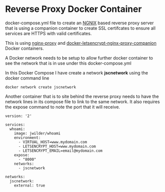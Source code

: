 # Reverse Proxy Docker Container

docker-compose.yml file to create an [NGNIX](https://www.nginx.com/) based reverse proxy server that is using
a companion container to create SSL certifcates to ensure all services are HTTPS with
valid certificates.

This is using [nginx-proxy](https://github.com/jwilder/nginx-proxy)
and [docker-letsencrypt-nginx-proxy-companion](https://github.com/JrCs/docker-letsencrypt-nginx-proxy-companion) Docker containers.

A Docker network needs to be setup to allow further docker container to see the network that is in use under this
docker-compose.yml

In this Docker Compose I have create a network __jscnetwork__ using the docker command line

`docker network create jscnetwork`

Another container that is to site behind the reverse proxy needs to have the network lines in its compose file
to link to the same network.  It also requires the expose command to note the port that it will receive.

```
version: '2'

services:
  whoami:
    image: jwilder/whoami
    environment:
      - VIRTUAL_HOST=www.mydomain.com
      - LETSENCRYPT_HOST=www.mydomain.com
      - LETSENCRYPT_EMAIL=email@mydomain.com
    expose:
      - "8000"
    networks:
      - jscnetwork

networks:
  jscnetwork:
    external: true
```